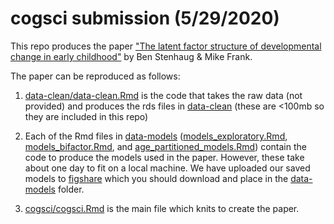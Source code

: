 # cogsci submission (5/29/2020)

This repo produces the paper ["The latent factor structure of developmental change in early childhood"](cogsci/_submission_final/thelatent_0529.pdf) by Ben Stenhaug & Mike Frank.

The paper can be reproduced as follows:

1. [data-clean/data-clean.Rmd](data-clean/data-clean.Rmd) is the code that takes the raw data (not provided) and produces the rds files in [data-clean](data-clean) (these are <100mb so they are included in this repo)

2. Each of the Rmd files in [data-models](data-models) ([models_exploratory.Rmd](data-models/models_exploratory.Rmd), [models_bifactor.Rmd](data-models/models_bifactor.Rmd), and [age_partitioned_models.Rmd](data-models/age_partitioned_models.Rmd)) contain the code to produce the models used in the paper. However, these take about one day to fit on a local machine. We have uploaded our saved models to [figshare](https://figshare.com/projects/The_latent_factor_structure_of_developmental_change_in_early_childhood/75189) which you should download and place in the [data-models](data-models) folder.

3. [cogsci/cogsci.Rmd](cogsci/cogsci.Rmd) is the main file which knits to create the paper.
